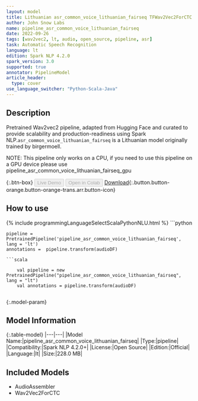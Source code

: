 ```yaml
---
layout: model
title: Lithuanian asr_common_voice_lithuanian_fairseq TFWav2Vec2ForCTC from birgermoell
author: John Snow Labs
name: pipeline_asr_common_voice_lithuanian_fairseq
date: 2022-09-26
tags: [wav2vec2, lt, audio, open_source, pipeline, asr]
task: Automatic Speech Recognition
language: lt
edition: Spark NLP 4.2.0
spark_version: 3.0
supported: true
annotator: PipelineModel
article_header:
  type: cover
use_language_switcher: "Python-Scala-Java"
---
```


## Description

Pretrained Wav2vec2  pipeline, adapted from Hugging Face and curated to provide scalability and production-readiness using Spark NLP.`asr_common_voice_lithuanian_fairseq` is a Lithuanian model originally trained by birgermoell.

NOTE: This pipeline only works on a CPU, if you need to use this pipeline on a GPU device please use pipeline_asr_common_voice_lithuanian_fairseq_gpu

{:.btn-box}
<button class="button button-orange" disabled>Live Demo</button>
<button class="button button-orange" disabled>Open in Colab</button>
[Download](https://s3.amazonaws.com/auxdata.johnsnowlabs.com/public/models/pipeline_asr_common_voice_lithuanian_fairseq_lt_4.2.0_3.0_1664202882481.zip){:.button.button-orange.button-orange-trans.arr.button-icon}

## How to use



<div class="tabs-box" markdown="1">
{% include programmingLanguageSelectScalaPythonNLU.html %}
```python

    pipeline = PretrainedPipeline('pipeline_asr_common_voice_lithuanian_fairseq', lang = 'lt')
    annotations =  pipeline.transform(audioDF)
    
```
```scala

    val pipeline = new PretrainedPipeline("pipeline_asr_common_voice_lithuanian_fairseq", lang = "lt")
    val annotations = pipeline.transform(audioDF)
    
```
</div>

{:.model-param}
## Model Information

{:.table-model}
|---|---|
|Model Name:|pipeline_asr_common_voice_lithuanian_fairseq|
|Type:|pipeline|
|Compatibility:|Spark NLP 4.2.0+|
|License:|Open Source|
|Edition:|Official|
|Language:|lt|
|Size:|228.0 MB|

## Included Models

- AudioAssembler
- Wav2Vec2ForCTC